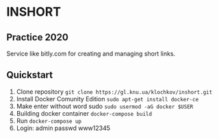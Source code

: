 # INSHORT

## Practice 2020
Service like bitly.com for creating and managing short links.

## Quickstart
1. Clone repository `git clone https://gl.knu.ua/klochkov/inshort.git`
2. Install Docker Comunity Edition `sudo apt-get install docker-ce`
3. Make enter without word sudo `sudo usermod -aG docker $USER`
4. Building docker container `docker-compose build`
5. Run `docker-compose up`
6. Login: admin passwd www12345 

